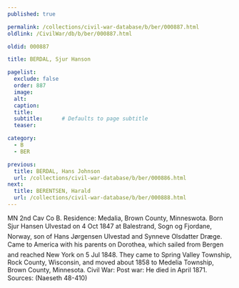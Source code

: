 ```yaml
---
published: true

permalink: /collections/civil-war-database/b/ber/000887.html
oldlink: /CivilWar/db/b/ber/000887.html

oldid: 000887

title: BERDAL, Sjur Hanson

pagelist:
  exclude: false
  order: 887
  image: 
  alt:
  caption:
  title:
  subtitle:      # Defaults to page subtitle
  teaser:

category: 
  - B 
  - BER

previous:
  title: BERDAL, Hans Johnson
  url: /collections/civil-war-database/b/ber/000886.html  
next:
  title: BERENTSEN, Harald
  url: /collections/civil-war-database/b/ber/000888.html   
---
```

MN 2nd Cav Co B. Residence: Medalia, Brown County, Minneswota. Born &#147;Sjur Hansen Ulvestad&#148; on 4 Oct 1847 at Balestrand, Sogn og Fjordane, Norway, son of Hans J&oslash;rgensen Ulvestad and Synneve Olsdatter Dr&aelig;ge. Came to America with his parents on &#147;Dorothea&#148;, which sailed from Bergen and reached New York on 5 Jul 1848. They came to Spring Valley Township, Rock County, Wisconsin, and moved about 1858 to Medelia Township, Brown County, Minnesota. Civil War: Post war: He died in April 1871. Sources: (Naeseth &#146;48-410)